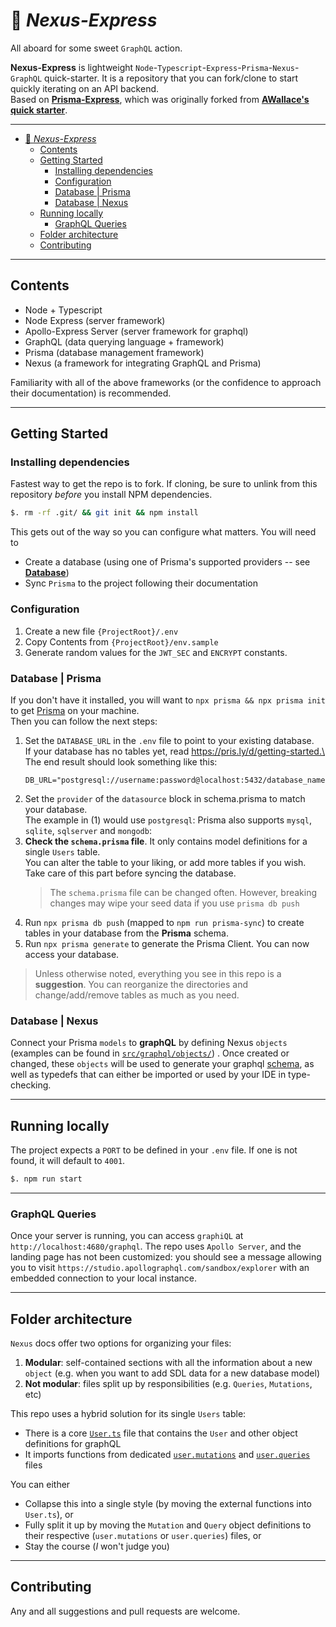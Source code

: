 # 🚅 *Nexus-Express* 

All aboard for some sweet `GraphQL` action. 

**Nexus-Express** is lightweight `Node`-`Typescript`-`Express`-`Prisma`-`Nexus`-`GraphQL` quick-starter. It is a repository that you can fork/clone to start quickly iterating on an API backend.\
Based on [**Prisma-Express**](https://github.com/JACK-COM/prisma-express), which was originally forked from [**AWallace's quick starter**](https://github.com/vawallace/base-node-express).

---

- [🚅 *Nexus-Express*](#-nexus-express)
  - [Contents](#contents)
  - [Getting Started](#getting-started)
    - [Installing dependencies](#installing-dependencies)
    - [Configuration](#configuration)
    - [Database | Prisma](#database--prisma)
    - [Database | Nexus](#database--nexus)
  - [Running locally](#running-locally)
    - [GraphQL Queries](#graphql-queries)
  - [Folder architecture](#folder-architecture)
  - [Contributing](#contributing)

---

## Contents

- Node + Typescript
- Node Express (server framework)
- Apollo-Express Server (server framework for graphql)
- GraphQL (data querying language + framework)
- Prisma (database management framework)
- Nexus (a framework for integrating GraphQL and Prisma)

Familiarity with all of the above frameworks (or the confidence to approach their documentation) is recommended. 

---

## Getting Started
### Installing dependencies
Fastest way to get the repo is to fork. If cloning, be sure to unlink from this repository *before* you install NPM dependencies.
```bash
$. rm -rf .git/ && git init && npm install 
```

This gets out of the way so you can configure what matters. You will need to
* Create a database (using one of Prisma's supported providers -- see [**Database**](#database--prisma))
* Sync `Prisma` to the project following their documentation

### Configuration

1. Create a new file `{ProjectRoot}/.env` 
2. Copy Contents from `{ProjectRoot}/env.sample` 
3. Generate random values for the `JWT_SEC` and `ENCRYPT` constants.

### Database | Prisma
If you don't have it installed, you will want to `npx prisma && npx prisma init` to get [Prisma]() on your machine.\
Then you can follow the next steps:
1. Set the `DATABASE_URL` in the `.env` file to point to your existing database.\
   If your database has no tables yet, read https://pris.ly/d/getting-started.\
   The end result should look something like this:
   ```
   DB_URL="postgresql://username:password@localhost:5432/database_name"
   ```
2. Set the `provider` of the `datasource` block in schema.prisma to match your database.\
   The example in (1) would use `postgresql`: Prisma also supports `mysql`, `sqlite`, `sqlserver` and `mongodb`: 
3. **Check the `schema.prisma` file**. It only contains model definitions for a single `Users` table.\
   You can alter the table to your liking, or add more tables if you wish. Take care of this part before syncing the database.
   > The `schema.prisma` file can be changed often. However, breaking changes may wipe your seed data if you use `prisma db push`
4. Run `npx prisma db push` (mapped to `npm run prisma-sync`) to create tables in your database from the **Prisma** schema.
5. Run `npx prisma generate` to generate the Prisma Client. You can now access your database.

> Unless otherwise noted, everything you see in this repo is a **suggestion**. You can reorganize the directories and change/add/remove tables as much as you need.

### Database | Nexus
Connect your Prisma `models` to **graphQL** by defining Nexus `objects` (examples can be found in [`src/graphql/objects/`](src/graphql/objects/)) . Once created or changed, these `objects` will be used to generate your graphql [schema](src/graphql/schema/), as well as typedefs that can either be imported or used by your IDE in type-checking.


---

## Running locally
The project expects a `PORT` to be defined in your `.env` file. If one is not found, it will default to `4001`.
```bash
$. npm run start
```

---

### GraphQL Queries
Once your server is running, you can access `graphiQL` at `http://localhost:4680/graphql`. The repo uses `Apollo Server`, and the landing page has not been customized: you should see a message allowing you to visit `https://studio.apollographql.com/sandbox/explorer` with an embedded connection to your local instance. 


---
## Folder architecture
`Nexus` docs offer two options for organizing your files:
1. **Modular**: self-contained sections with all the information about a new `object` (e.g. when you want to add SDL data for a new database model)
2. **Not modular**: files split up by responsibilities (e.g. `Queries`, `Mutations`, etc)

This repo uses a hybrid solution for its single `Users` table:
- There is a core [`User.ts`](src/graphql/objects/User.ts) file that contains the `User` and other object definitions for graphQL
- It imports functions from dedicated [`user.mutations`](src/graphql/mutations/user.mutations.ts) and [`user.queries`](src/graphql/queries/user.queries.ts) files
  
  
You can either 
- Collapse this into a single style (by moving the external functions into `User.ts`), or 
- Fully split it up by moving the `Mutation` and `Query` object definitions to their respective (`user.mutations` or `user.queries`) files, or
- Stay the course (*I* won't judge you)

---


## Contributing
Any and all suggestions and pull requests are welcome. 
